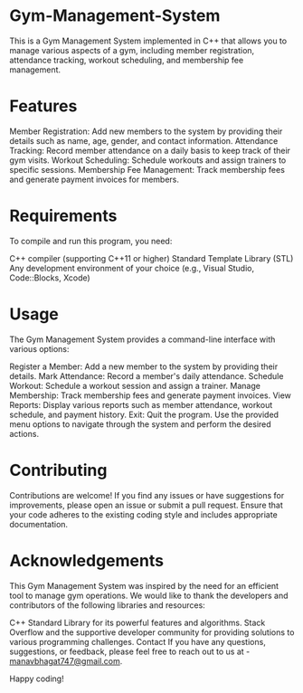 # Gym-Management-System
This is a Gym Management System implemented in C++ that allows you to manage various aspects of a gym, including member registration, attendance tracking, workout scheduling, and membership fee management.

# Features
Member Registration: Add new members to the system by providing their details such as name, age, gender, and contact information.
Attendance Tracking: Record member attendance on a daily basis to keep track of their gym visits.
Workout Scheduling: Schedule workouts and assign trainers to specific sessions.
Membership Fee Management: Track membership fees and generate payment invoices for members.
# Requirements
To compile and run this program, you need:

C++ compiler (supporting C++11 or higher)
Standard Template Library (STL)
Any development environment of your choice (e.g., Visual Studio, Code::Blocks, Xcode)

# Usage
The Gym Management System provides a command-line interface with various options:

Register a Member: Add a new member to the system by providing their details.
Mark Attendance: Record a member's daily attendance.
Schedule Workout: Schedule a workout session and assign a trainer.
Manage Membership: Track membership fees and generate payment invoices.
View Reports: Display various reports such as member attendance, workout schedule, and payment history.
Exit: Quit the program.
Use the provided menu options to navigate through the system and perform the desired actions.

# Contributing
Contributions are welcome! If you find any issues or have suggestions for improvements, please open an issue or submit a pull request. Ensure that your code adheres to the existing coding style and includes appropriate documentation.

# Acknowledgements
This Gym Management System was inspired by the need for an efficient tool to manage gym operations. We would like to thank the developers and contributors of the following libraries and resources:

C++ Standard Library for its powerful features and algorithms.
Stack Overflow and the supportive developer community for providing solutions to various programming challenges.
Contact
If you have any questions, suggestions, or feedback, please feel free to reach out to us at - manavbhagat747@gmail.com.

Happy coding!
